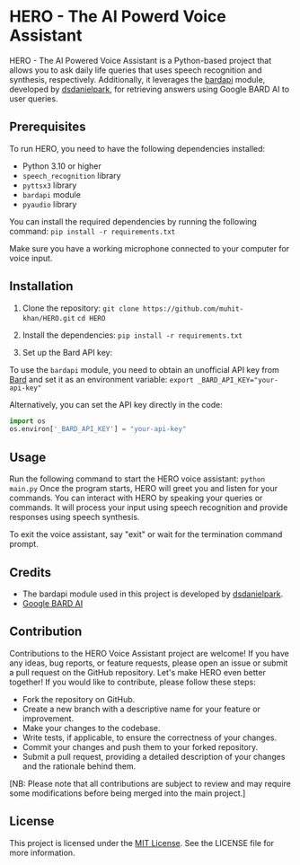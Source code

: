 # HERO - The AI Powerd Voice Assistant

HERO - The AI Powered Voice Assistant is a Python-based project that allows you to ask daily life queries that uses speech recognition and synthesis, respectively. Additionally, it leverages the [bardapi](https://github.com/dsdanielpark/Bard-API) module, developed by [dsdanielpark](https://github.com/dsdanielpark), for retrieving answers using Google BARD AI to user queries.

## Prerequisites

To run HERO, you need to have the following dependencies installed:

- Python 3.10 or higher
- `speech_recognition` library
- `pyttsx3` library
- `bardapi` module
- `pyaudio` library

You can install the required dependencies by running the following command:
    `pip install -r requirements.txt`

Make sure you have a working microphone connected to your computer for voice input.

## Installation

1. Clone the repository:
    `git clone https://github.com/muhit-khan/HERO.git`
    `cd HERO`

2. Install the dependencies:
    `pip install -r requirements.txt`

3. Set up the Bard API key:

To use the `bardapi` module, you need to obtain an unofficial API key from [Bard](https://bard.google.com/) and set it as an environment variable:
    `export _BARD_API_KEY="your-api-key"`

Alternatively, you can set the API key directly in the code:

```python
import os
os.environ['_BARD_API_KEY'] = "your-api-key" 
```

## Usage
Run the following command to start the HERO voice assistant:
    `python main.py`
Once the program starts, HERO will greet you and listen for your commands. You can interact with HERO by speaking your queries or commands. It will process your input using speech recognition and provide responses using speech synthesis.

To exit the voice assistant, say "exit" or wait for the termination command prompt.

## Credits
* The bardapi module used in this project is developed by [dsdanielpark](https://gitgub.com/dsdanielpark). 
* [Google BARD AI](https://bard.google.com)

## Contribution
Contributions to the HERO Voice Assistant project are welcome! If you have any ideas, bug reports, or feature requests, please open an issue or submit a pull request on the GitHub repository. Let's make HERO even better together!
If you would like to contribute, please follow these steps:
- Fork the repository on GitHub.
- Create a new branch with a descriptive name for your feature or improvement.
- Make your changes to the codebase.
- Write tests, if applicable, to ensure the correctness of your changes.
- Commit your changes and push them to your forked repository.
- Submit a pull request, providing a detailed description of your changes and the rationale behind them.

[NB: Please note that all contributions are subject to review and may require some modifications before being merged into the main project.]

## License
This project is licensed under the [MIT License](LICENSE). See the LICENSE file for more information.